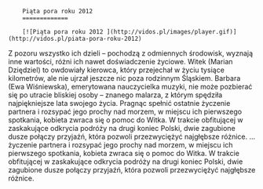 
        Piąta pora roku 2012 
        =============
        
        [![Piąta pora roku 2012 ](http://vidos.pl/images/player.gif)](http://vidos.pl/piata-pora-roku-2012)
        
        
 Z pozoru wszystko ich dzieli – pochodzą z odmiennych środowisk, wyznają inne wartości, różni ich nawet doświadczenie życiowe. Witek (Marian Dziędziel) to owdowiały kierowca, który przejechał w życiu tysiące kilometrów, ale nie ujrzał jeszcze nic poza rodzinnym Śląskiem. Barbara (Ewa Wiśniewska), emerytowana nauczycielka muzyki, nie może pozbierać się po utracie bliskiej osoby – znanego malarza, z którym spędziła najpiękniejsze lata swojego życia. Pragnąc spełnić ostatnie życzenie partnera i rozsypać jego prochy nad morzem, w miejscu ich pierwszego spotkania, kobieta zwraca się o pomoc do Witka. W trakcie obfitującej w zaskakujące odkrycia podróży na drugi koniec Polski, dwie zagubione dusze połączy przyjaźń, która pozwoli przezwyciężyć najgłębsze różnice.  ... życzenie partnera i rozsypać jego prochy nad morzem, w miejscu ich pierwszego spotkania, kobieta zwraca się o pomoc do Witka. W trakcie obfitującej w zaskakujące odkrycia podróży na drugi koniec Polski, dwie zagubione dusze połączy przyjaźń, która pozwoli przezwyciężyć najgłębsze różnice.
    